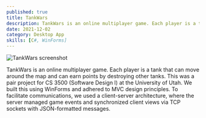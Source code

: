 ```yaml
---
published: true
title: TankWars
description: TankWars is an online multiplayer game. Each player is a tank that can move around the map and can earn points by destroying other tanks.
date: 2021-12-02
category: Desktop App
skills: [C#, WinForms]
---
```


![TankWars screenshot](/images/portfolio/TankWars.png)

TankWars is an online multiplayer game. Each player is a tank that can move around the map and can earn points by destroying other tanks. This was a pair project for CS 3500 (Software Design I) at the University of Utah. We built this using WinForms and adhered to MVC design principles. To facilitate communications, we used a client-server architecture, where the server managed game events and synchronized client views via TCP sockets with JSON-formatted messages.
